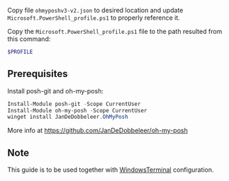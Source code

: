 Copy file `ohmyposhv3-v2.json` to desired location and update `Microsoft.PowerShell_profile.ps1` to properly reference it.

Copy the `Microsoft.PowerShell_profile.ps1` file to the path resulted from this command:

```powershell
$PROFILE
```

## Prerequisites

Install posh-git and oh-my-posh:

```powershell
Install-Module posh-git -Scope CurrentUser
Install-Module oh-my-posh -Scope CurrentUser
winget install JanDeDobbeleer.OhMyPosh
```

More info at <https://github.com/JanDeDobbeleer/oh-my-posh>

## Note

This guide is to be used together with [WindowsTerminal](../WindowsTerminal) configuration.